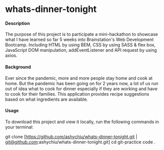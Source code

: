 # whats-dinner-tonight

#### Description

The purpose of this project is to participate a mini-hackathon to showcase what I have learned so far 5 weeks into Brainstation's Web Development Bootcamp.
Including HTML by using BEM, CSS by using SASS & flex box, JavaScript DOM manipulation, addEventListener and API request by using axios.

#### Background

Ever since the pandemic, more and more people stay home and cook at home. But the pandemic has been going on for 2 years now, a lot of us run out of idea what to cook for dinner especially if they are working and have to cook for their families. This application provides recipe suggestions based on what ingredients are available.

#### Usage

To download this project and view it locally, run the following commands in your terminal:

git clone [https://github.com/ashychiu/whats-dinner-tonight.git | git@github.com:ashychiu/whats-dinner-tonight.git]
cd git-practice
code .
